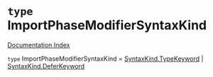# `type` ImportPhaseModifierSyntaxKind

[Documentation Index](../README.md)

`type` ImportPhaseModifierSyntaxKind = [SyntaxKind.TypeKeyword](../enum.SyntaxKind/README.md#typekeyword--156) | [SyntaxKind.DeferKeyword](../enum.SyntaxKind/README.md#deferkeyword--166)